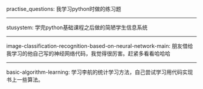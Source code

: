 
practise_questions:
我学习python时做的练习题

------------------------------------------------------------------------------------------------------------------

stusystem: 
学完python基础课程之后做的简陋学生信息系统

------------------------------------------------------------------------------------------------------------------

image-classification-recognition-based-on-neural-network-main:
朋友借给我学习的他自己写的神经网络代码，我觉得很厉害。赶紧多看看哈哈哈

------------------------------------------------------------------------------------------------------------------

basic-algorithm-learning:
学习李航的统计学习方法，自己尝试学习用代码实现书上一些算法。
